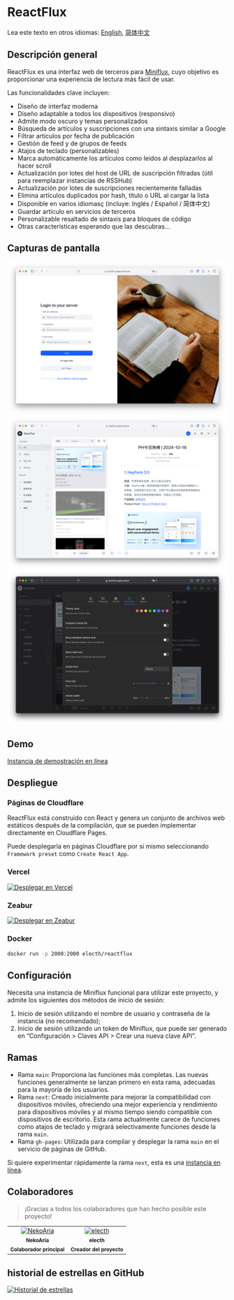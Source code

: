 # ReactFlux

Lea este texto en otros idiomas: [English](README.md), [简体中文](README.zh-CN.md)

## Descripción general

ReactFlux es una interfaz web de terceros para [Miniflux](https://github.com/miniflux/miniflux), cuyo objetivo es proporcionar una experiencia de lectura más fácil de usar.

Las funcionalidades clave incluyen:

- Diseño de interfaz moderna
- Diseño adaptable a todos los dispositivos (responsivo)
- Admite modo oscuro y temas personalizados
- Búsqueda de artículos y suscripciones con una sintaxis similar a Google
- Filtrar artículos por fecha de publicación
- Gestión de feed y de grupos de feeds
- Atajos de teclado (personalizables)
- Marca automáticamente los artículos como leidos al desplazarlos al hacer scroll
- Actualización por lotes del host de URL de suscripción filtradas (útil para reemplazar instancias de RSSHub)
- Actualización por lotes de suscripciones recientemente falladas
- Elimina artículos duplicados por hash, título o URL al cargar la lista
- Disponible en varios idiomasç (incluye: Inglés / Español / 简体中文)
- Guardar artículo en servicios de terceros
- Personalizable resaltado de sintaxis para bloques de código
- Otras características esperando que las descubras...

## Capturas de pantalla

![Inicio de sesión](images/login.png)
![Interfaz](images/layout.png)
![Ajustes](images/settings.png)

## Demo

[Instancia de demostración en línea](https://reactflux.pages.dev/login)

## Despliegue

### Páginas de Cloudflare

ReactFlux está construido con React y genera un conjunto de archivos web estáticos después de la compilación, que se pueden implementar directamente en Cloudflare Pages.

Puede desplegarla en páginas Cloudflare por sí mismo seleccionando `Framework preset` como `Create React App`.

### Vercel

[![Desplegar en Vercel](https://vercel.com/button)](https://vercel.com/import/project?template=https://github.com/electh/ReactFlux)

### Zeabur

[![Desplegar en Zeabur](https://zeabur.com/button.svg)](https://zeabur.com/templates/OKXO3W)

### Docker

```bash
docker run -p 2000:2000 electh/reactflux
```

## Configuración

Necesita una instancia de Miniflux funcional para utilizar este proyecto, y admite los siguientes dos métodos de inicio de sesión:

1. Inicio de sesión utilizando el nombre de usuario y contraseña de la instancia (no recomendado);
2. Inicio de sesión utilizando un token de Miniflux, que puede ser generado en “Configuración > Claves API > Crear una nueva clave API”.

## Ramas

- Rama `main`: Proporciona las funciones más completas. Las nuevas funciones generalmente se lanzan primero en esta rama, adecuadas para la mayoría de los usuarios.
- Rama `next`: Creado inicialmente para mejorar la compatibilidad con dispositivos móviles, ofreciendo una mejor experiencia y rendimiento para dispositivos móviles y al mismo tiempo siendo compatible con dispositivos de escritorio. Esta rama actualmente carece de funciones como atajos de teclado y migrará selectivamente funciones desde la rama `main`.
- Rama `gh-pages`: Utilizada para compilar y desplegar la rama `main` en el servicio de páginas de GitHub.

Si quiere experimentar rápidamente la rama `next`, esta es una [instancia en línea](https://arcoflux.pages.dev/login).

## Colaboradores

> ¡Gracias a todos los colaboradores que han hecho posible este proyecto!

<table>
<tr>
    <td align="center">
        <a href="https://github.com/NekoAria">
            <img src="https://avatars.githubusercontent.com/u/23137034?v=4" width="90" alt="NekoAria" style="border-radius: 4px"/>
        </a>
        <br />
        <sub><b>NekoAria</b></sub>
        <br />
        <sub><b> Colaborador principal </b></sub>
    </td>
    <td align="center">
        <a href="https://github.com/electh">
            <img src="https://avatars.githubusercontent.com/u/83588235?v=4" width="90" alt="electh" style="border-radius: 4px"/>
        </a>
        <br />
        <sub><b>electh</b></sub>
        <br />
        <sub><b> Creador del proyecto </b></sub>
    </td>
</tr>
</table>

## historial de estrellas en GitHub

[![Historial de estrellas](https://starchart.cc/electh/ReactFlux.svg)](https://starchart.cc/electh/ReactFlux)
